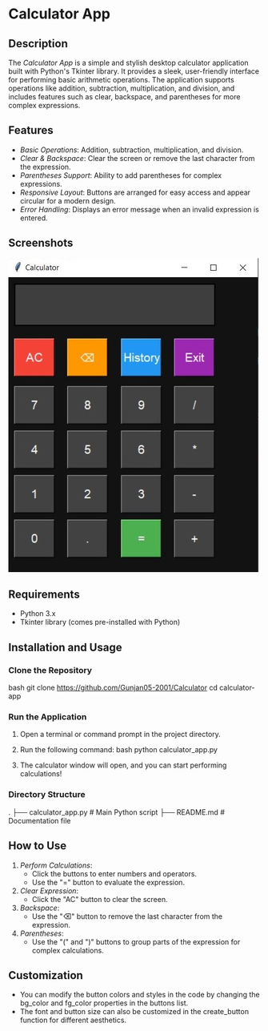 # Calculator App

## Description
The *Calculator App* is a simple and stylish desktop calculator application built with Python's Tkinter library. It provides a sleek, user-friendly interface for performing basic arithmetic operations. The application supports operations like addition, subtraction, multiplication, and division, and includes features such as clear, backspace, and parentheses for more complex expressions.

## Features
- *Basic Operations*: Addition, subtraction, multiplication, and division.
- *Clear & Backspace*: Clear the screen or remove the last character from the expression.
- *Parentheses Support*: Ability to add parentheses for complex expressions.
- *Responsive Layout*: Buttons are arranged for easy access and appear circular for a modern design.
- *Error Handling*: Displays an error message when an invalid expression is entered.

## Screenshots
![image alt](https://github.com/Gunjan05-2001/Calculator/blob/d139beae74c3ebc468c237a4851f561f7feba670/calci%20ss.JPG)

## Requirements
- Python 3.x
- Tkinter library (comes pre-installed with Python)

## Installation and Usage

### Clone the Repository
bash
git clone https://github.com/Gunjan05-2001/Calculator
cd calculator-app


### Run the Application
1. Open a terminal or command prompt in the project directory.
2. Run the following command:
   bash
   python calculator_app.py
   
3. The calculator window will open, and you can start performing calculations!

### Directory Structure

.
├── calculator_app.py        # Main Python script
├── README.md                # Documentation file


## How to Use
1. *Perform Calculations*:
   - Click the buttons to enter numbers and operators.
   - Use the "=" button to evaluate the expression.
2. *Clear Expression*:
   - Click the "AC" button to clear the screen.
3. *Backspace*:
   - Use the "⌫" button to remove the last character from the expression.
4. *Parentheses*:
   - Use the "(" and ")" buttons to group parts of the expression for complex calculations.

## Customization
- You can modify the button colors and styles in the code by changing the bg_color and fg_color properties in the buttons list.
- The font and button size can also be customized in the create_button function for different aesthetics.
